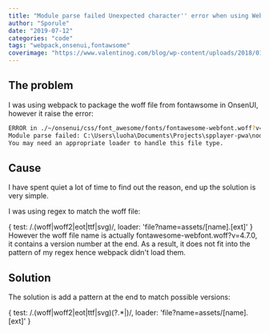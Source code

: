 ```yaml
---
title: "Module parse failed Unexpected character'' error when using Webpack for Fontawsome from OnsenUI"
author: "Sporule"
date: "2019-07-12"
categories: "code"
tags: "webpack,onsenui,fontawsome"
coverimage: "https://www.valentinog.com/blog/wp-content/uploads/2018/01/tutorial-webpack-4-featured.png"
---
```


## The problem

I was using webpack to package the woff file from fontawsome in OnsenUI, however it raise the error:

```bash
ERROR in ./~/onsenui/css/font_awesome/fonts/fontawesome-webfont.woff?v=4.7.0
Module parse failed: C:\Users\luoha\Documents\Projects\spplayer-pwa\node_modules\onsenui\css\font_awesome\fonts\fontawesome-webfont.woff?v=4.7.0 Unexpected character '' (1:4)
You may need an appropriate loader to handle this file type.
```

## Cause

I have spent quiet a lot of time to find out the reason, end up the solution is very simple.

I was using regex to match the woff file:

 {
        test: /\.(woff|woff2|eot|ttf|svg)/,
        loader: 'file?name=assets/[name].[ext]'
 }
However the woff file name is actually fontawesome-webfont.woff?v=4.7.0, it contains a version number at the end. As a result, it does not fit into the pattern of my regex hence webpack didn't load them.

## Solution

The solution is add a pattern at the end to match possible versions:

{
      test: /\.(woff|woff2|eot|ttf|svg)(\?.*$|$)/,
      loader: 'file?name=assets/[name].[ext]'
}
